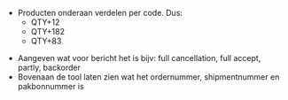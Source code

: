 - Producten onderaan verdelen per code. Dus: 
	- QTY+12
	- QTY+182
	- QTY+83
<!-- - CUX is mandatory voor ORDRSP -->
- Aangeven wat voor bericht het is bijv: full cancellation, full accept, partly, backorder
- Bovenaan de tool laten zien wat het ordernummer, shipmentnummer en pakbonnummer is